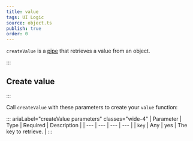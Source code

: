 ```yaml
---
title: value
tags: UI Logic
source: object.ts
publish: true
order: 0
---
```


`createValue` is a [pipe](/docs/logic/pipes-overview) that retrieves a value from an object.


:::
## Create value
:::

Call `createValue` with these parameters to create your `value` function:

::: ariaLabel="createValue parameters" classes="wide-4"
| Parameter | Type | Required | Description |
| --- | --- | --- | --- |
| `key` | Any | yes | The key to retrieve. |
:::
